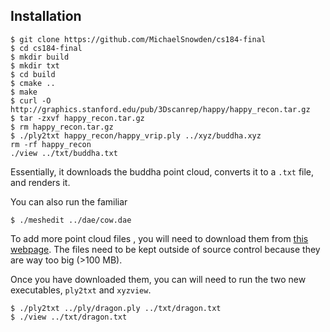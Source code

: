 ## Installation
```
$ git clone https://github.com/MichaelSnowden/cs184-final
$ cd cs184-final
$ mkdir build
$ mkdir txt
$ cd build
$ cmake ..
$ make
$ curl -O http://graphics.stanford.edu/pub/3Dscanrep/happy/happy_recon.tar.gz
$ tar -zxvf happy_recon.tar.gz
$ rm happy_recon.tar.gz
$ ./ply2txt happy_recon/happy_vrip.ply ../xyz/buddha.xyz
rm -rf happy_recon
./view ../txt/buddha.txt
```

Essentially, it downloads the buddha point cloud, converts it to a `.txt` file, and renders it.

You can also run the familiar
```
$ ./meshedit ../dae/cow.dae
```

To add more point cloud files , you will need to download them from [this webpage](http://graphics.stanford.edu/data/3Dscanrep/).
The files need to be kept outside of source control because they are way too big (>100 MB).

Once you have downloaded them, you can will need to run the two new executables, `ply2txt` and `xyzview`.

```
$ ./ply2txt ../ply/dragon.ply ../txt/dragon.txt
$ ./view ../txt/dragon.txt
```
